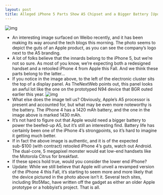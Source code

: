 ```yaml
---
layout: post
title: Alleged iPhone 5 Parts Show A5 Chipset and a Bigger Battery [Updated]
---
```

![img](http://media.idownloadblog.com/wp-content/uploads/2011/09/a5-iphone-e1316463801337.jpg)
* An interesting image surfaced on Weibo recently, and it has been making its way around the tech blogs this morning. The photo seems to depict the guts of an Apple product, as you can see the company’s logo next to the A5 branding.
* A lot of folks believe that the innards belong to the iPhone 5, but we’re not so sure. As most of you know, we’re expecting both a redesigned handset and a retooled iPhone 4 from Apple this Fall. And we think these parts belong to the latter…
* If you notice in the image above, to the left of the electronic cluster sits the top of a display panel. As TheNextWeb points out, this panel looks an awful lot like the one on the prototyped N94 device that BGR outed earlier this year.
![img](http://media.idownloadblog.com/wp-content/uploads/2011/09/white-n94-e1316463980312.jpeg)
* What else does the image tell us? Obviously, Apple’s A5 processor is present and accounted for, but what may be even more noteworthy is the battery. The iPhone 4 has a 1420 mAh battery, and the one in the image above is marked 1430 mAh.
* It’s not hard to figure out that Apple would need a bigger battery to power the beefed-up A5, but it’s still an interesting find. Battery life has certainly been one of the iPhone 4’s strongpoints, so it’s hard to imagine it getting much better.
* If in fact the above image is authentic, and it is of the expected sub-$100 (with contract) retooled iPhone 4‘s guts, watch out Android. The dual-core, 5 megapixel monster would eat low-end handsets like the Motorola Citrus for breakfast.
* If these specs hold true, would you consider the lower end iPhone?
* Update: While we still believe that Apple will unveil a revamped version of the iPhone 4 this Fall, it’s starting to seem more and more likely that the device pictured in the photo above isn’t it. Several tech sites, including 9to5Mac, have written off the gadget as either an older Apple prototype or a hobbyist’s project. That is all.

